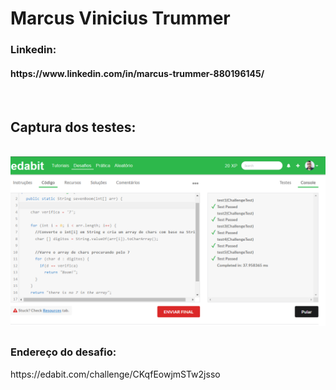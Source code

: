 <h1>Marcus Vinicius Trummer</h1>



<h3>Linkedin:</h3>
<h4>https://www.linkedin.com/in/marcus-trummer-880196145/</h4>
<br>




##
<h2>Captura dos testes:</h2>
<br>
<img src="https://github.com/marcustrummer/vcamp-edabit-java-sevenBoom/blob/main/captura-dos-testes.png"></img>
<br>


##
<h3>Endereço do desafio:</h3>
https://edabit.com/challenge/CKqfEowjmSTw2jsso
